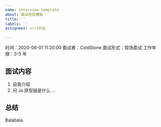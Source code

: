 ```yaml
---
name: interview template
about: 面试经验模板
title: ''
labels: ''
assignees: xrr2016

---
```


时间：2020-06-01 11:20:00
面试者：ColdStone
面试形式：现场面试
工作年限：3-5 年

## 面试内容
1. 自我介绍
2. 问 Js 原型链是什么
...

## 总结
Balabala.

